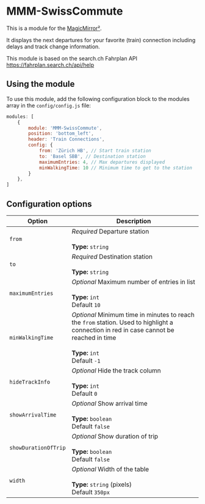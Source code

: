 # MMM-SwissCommute

This is a module for the [MagicMirror²](https://github.com/MichMich/MagicMirror/).

It displays the next departures for your favorite (train) connection including delays and track change information.

This module is based on the search.ch Fahrplan API <https://fahrplan.search.ch/api/help>

## Using the module

To use this module, add the following configuration block to the modules array in the `config/config.js` file:
```js
modules: [
	{
		module: 'MMM-SwissCommute',
		position: 'bottom_left',
		header: 'Train Connections',
		config: {
			from: 'Zürich HB', // Start train station
			to: 'Basel SBB', // Destination station
			maximumEntries: 4, // Max departures displayed
			minWalkingTime: 10 // Minimum time to get to the station
		}
	},
]
```

## Configuration options

| Option           | Description
|----------------- |-----------
| `from`        | *Required* Departure station <br><br>**Type:** `string`
| `to `        | *Required* Destination station <br><br>**Type:** `string`
| `maximumEntries `        | *Optional* Maximum number of entries in list <br><br>**Type:** `int` <br>Default `10`
| `minWalkingTime `        | *Optional* Minimum time in minutes to reach the `from` station. Used to highlight a connection in red in case cannot be reached in time <br><br>**Type:** `int` <br>Default `-1`
| `hideTrackInfo`        | *Optional* Hide the track column <br><br>**Type:** `int` <br>Default `0`
| `showArrivalTime`        | *Optional* Show arrival time <br><br>**Type:** `boolean` <br>Default `false`
| `showDurationOfTrip`        | *Optional* Show duration of trip <br><br>**Type:** `boolean` <br>Default `false`
| `width`        | *Optional* Width of the table <br><br>**Type:** `string` (pixels) <br>Default `350px`
